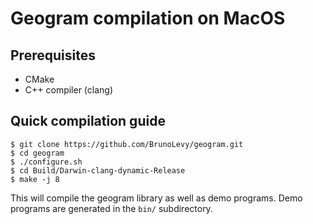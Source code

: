 # Geogram compilation on MacOS

Prerequisites
-------------
- CMake
- C++ compiler (clang)

Quick compilation guide
-----------------------
```
$ git clone https://github.com/BrunoLevy/geogram.git
$ cd geogram
$ ./configure.sh
$ cd Build/Darwin-clang-dynamic-Release
$ make -j 8
```

This will compile the geogram library as well as demo programs. Demo
programs are generated in the `bin/` subdirectory.

